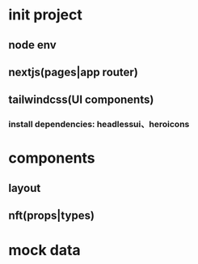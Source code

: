 # init project
## node env
## nextjs(pages|app router)
## tailwindcss(UI components)
### install dependencies: headlessui、heroicons

# components
## layout
## nft(props|types)

# mock data
